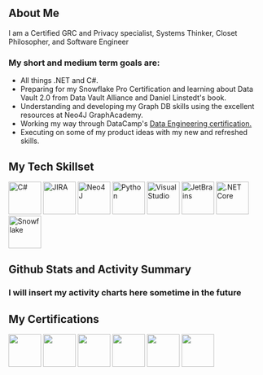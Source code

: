 ## About Me
I am a Certified GRC and Privacy specialist, Systems Thinker, Closet Philosopher, and Software Engineer

### My short and medium term goals are:
- All things .NET and C#.
- Preparing for my Snowflake Pro Certification and learning about Data Vault 2.0 from Data Vault Alliance and Daniel Linstedt's book.
- Understanding and developing my Graph DB skills using the excellent resources at Neo4J GraphAcademy.
- Working my way through DataCamp's <a href="https://github.com/aiyervenkat/aiyervenkat/tree/858488554626c3aae6759683e8b9fc16e6c6a0c7/certificates/DataCamp">Data Engineering certification.</a>
- Executing on some of my product ideas with my new and refreshed skills.

## My Tech Skillset
<img src="https://cdn.jsdelivr.net/gh/devicons/devicon/icons/csharp/csharp-original.svg" width=64 height=64 title="C#"/> <img src="https://cdn.jsdelivr.net/gh/devicons/devicon/icons/jira/jira-original.svg" width=64 height=64 title="JIRA"/> <img src="https://cdn.jsdelivr.net/gh/devicons/devicon/icons/neo4j/neo4j-original.svg" width=64 height=64 title="Neo4J"/> <img src="https://cdn.jsdelivr.net/gh/devicons/devicon/icons/python/python-original.svg" width=64 height=64 title="Python"/> <img src="https://cdn.jsdelivr.net/gh/devicons/devicon/icons/visualstudio/visualstudio-plain.svg" width=64 height=64 title="Visual Studio"/> <img src="https://cdn.jsdelivr.net/gh/devicons/devicon/icons/jetbrains/jetbrains-original.svg" width=64 height=64 title="JetBrains"/> <img src="https://cdn.jsdelivr.net/gh/devicons/devicon/icons/dotnetcore/dotnetcore-original.svg" width=64 height=64 title=".NET Core"/>  <img src="https://avatars.githubusercontent.com/u/6453780?s=200&v=4" width=64 height=64 title="Snowflake"/>

## Github Stats and Activity Summary
### I will insert my activity charts here sometime in the future

## My Certifications
<a href="https://certificates.grccertify.org/3c2cffd0-3f46-405c-bc51-581d04108b27"><img src="https://github.com/aiyervenkat/aiyervenkat/blob/1d969684e286d5c6006cb5e68de100cb2c54b912/images/GRCA.png" width=64 height=64></a> <a href="https://certificates.grccertify.org/d1e1fbc5-6155-46c2-bc5f-623d584a9da6"><img src="https://github.com/aiyervenkat/aiyervenkat/blob/1d969684e286d5c6006cb5e68de100cb2c54b912/images/IDPP.png" width=64 height=64></a> <a href="https://certificates.grccertify.org/fe4fb007-6b97-45e3-bdd4-17e54009f401"><img src="https://github.com/aiyervenkat/aiyervenkat/blob/1d969684e286d5c6006cb5e68de100cb2c54b912/images/GRCP.png" width=64 height=64></a> <a href="https://www.credly.com/badges/b6d8a53b-5d24-4812-9e95-8ff0d0a6957c"><img src="https://github.com/aiyervenkat/aiyervenkat/blob/1d969684e286d5c6006cb5e68de100cb2c54b912/images/CDPSE.png" width=64 height=64></a> <a href="https://www.credly.com/badges/ad236c10-ed44-40ae-bf06-bba242d24709"><img src="https://github.com/aiyervenkat/aiyervenkat/blob/1d969684e286d5c6006cb5e68de100cb2c54b912/images/PrivacyEngg.png" width=64 height=64></a> <a href="https://github.com/aiyervenkat/aiyervenkat/tree/858488554626c3aae6759683e8b9fc16e6c6a0c7/certificates/DataCamp"><img src="https://github.com/aiyervenkat/aiyervenkat/blob/858488554626c3aae6759683e8b9fc16e6c6a0c7/certificates/DataCamp/datacamp.png" width=64 height=64></a>
